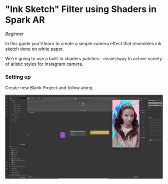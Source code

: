# "Ink Sketch" Filter using Shaders in Spark AR
*Beginner*

In this guide you'll learn to create a simple camera effect that resembles ink sketch done on white paper.

We're going to use a built-in shaders patches - easiestway to achive variety of atistic styles for Instagram camera.

### Setting up

Create new Blank Project and follow along.

![Test Animated Gif](/tutorial-img/gif-test1.gif)
